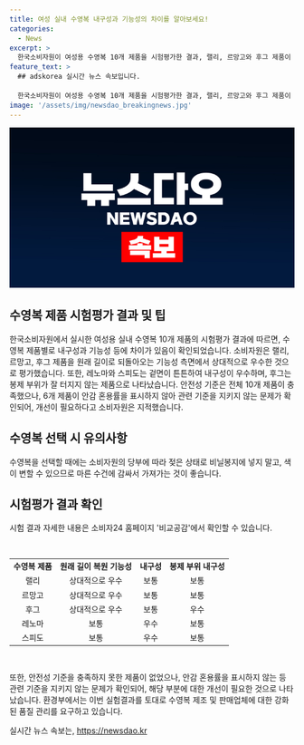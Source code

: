 ```yaml
---
title: 여성 실내 수영복 내구성과 기능성의 차이를 알아보세요!
categories:
  - News
excerpt: >
  한국소비자원이 여성용 수영복 10개 제품을 시험평가한 결과, 랠리, 르망고와 후그 제품이 수영복을 늘렸을 때 원래 길이로 돌아오는 기능성에서 우수했으며, 레노마과 스피도는 겉면이 튼튼해 내구성이 좋았다. 안전성 기준은 모두 충족했으나, 6개 제품은 안감 혼용률을 표시하지 않아 개선 요구되었다. 소비자원은 수영복을 젖은 상태로 비닐봉지에 넣으면 색이 변할 수 있으니 마른 수건에 감싸 집으로 가져가라고 당부했다. (자세한 정보는 소비자24 홈페이지 비교공감에서 확인 가능)
feature_text: >
  ## adskorea 실시간 뉴스 속보입니다.

  한국소비자원이 여성용 수영복 10개 제품을 시험평가한 결과, 랠리, 르망고와 후그 제품이 수영복을 늘렸을 때 원래 길이로 돌아오는 기능성에서 우수했으며, 레노마과 스피도는 겉면이 튼튼해 내구성이 좋았다. 안전성 기준은 모두 충족했으나, 6개 제품은 안감 혼용률을 표시하지 않아 개선 요구되었다. 소비자원은 수영복을 젖은 상태로 비닐봉지에 넣으면 색이 변할 수 있으니 마른 수건에 감싸 집으로 가져가라고 당부했다. (자세한 정보는 소비자24 홈페이지 비교공감에서 확인 가능)
image: '/assets/img/newsdao_breakingnews.jpg'
---
```


<p><img src="/assets/img/newsdao_breakingnews.jpg" alt="adskorea 속보" /></p>

<h2 data-ke-size="size26">수영복 제품 시험평가 결과 및 팁</h2>

<p>한국소비자원에서 실시한 여성용 실내 수영복 10개 제품의 시험평가 결과에 따르면, 수영복 제품별로 내구성과 기능성 등에 차이가 있음이 확인되었습니다. 소비자원은 랠리, 르망고, 후그 제품을 원래 길이로 되돌아오는 기능성 측면에서 상대적으로 우수한 것으로 평가했습니다. 또한, 레노마와 스피도는 겉면이 튼튼하여 내구성이 우수하며, 후그는 봉제 부위가 잘 터지지 않는 제품으로 나타났습니다. 안전성 기준은 전체 10개 제품이 충족했으나, 6개 제품이 안감 혼용률을 표시하지 않아 관련 기준을 지키지 않는 문제가 확인되어, 개선이 필요하다고 소비자원은 지적했습니다.</p>

<h2 data-ke-size="size24">수영복 선택 시 유의사항</h2>

<p>수영복을 선택할 때에는 소비자원의 당부에 따라 젖은 상태로 비닐봉지에 넣지 말고, 색이 변할 수 있으므로 마른 수건에 감싸서 가져가는 것이 좋습니다.</p>

<h2 data-ke-size="size24">시험평가 결과 확인</h2>

<p>시험 결과 자세한 내용은 소비자24 홈페이지 '비교공감'에서 확인할 수 있습니다.</p>

<p data-ke-size="size16">&nbsp;</p>

<table>
   <tbody>
      <tr>
         <td style="text-align: center; height: 17px;"><b>수영복 제품</b></td>
         <td style="text-align: center; height: 17px;"><b>원래 길이 복원 기능성</b></td>
         <td style="text-align: center; height: 17px;"><b>내구성</b></td>
         <td style="text-align: center; height: 17px;"><b>봉제 부위 내구성</b></td>
      </tr>
      <tr>
         <td style="text-align: center; height: 17px;">랠리</td>
         <td style="text-align: center; height: 17px;">상대적으로 우수</td>
         <td style="text-align: center; height: 17px;">보통</td>
         <td style="text-align: center; height: 17px;">보통</td>
      </tr>
      <tr>
         <td style="text-align: center; height: 17px;">르망고</td>
         <td style="text-align: center; height: 17px;">상대적으로 우수</td>
         <td style="text-align: center; height: 17px;">보통</td>
         <td style="text-align: center; height: 17px;">보통</td>
      </tr>
      <tr>
         <td style="text-align: center; height: 17px;">후그</td>
         <td style="text-align: center; height: 17px;">상대적으로 우수</td>
         <td style="text-align: center; height: 17px;">보통</td>
         <td style="text-align: center; height: 17px;">우수</td>
      </tr>
      <tr>
         <td style="text-align: center; height: 17px;">레노마</td>
         <td style="text-align: center; height: 17px;">보통</td>
         <td style="text-align: center; height: 17px;">우수</td>
         <td style="text-align: center; height: 17px;">보통</td>
      </tr>
      <tr>
         <td style="text-align: center; height: 17px;">스피도</td>
         <td style="text-align: center; height: 17px;">보통</td>
         <td style="text-align: center; height: 17px;">우수</td>
         <td style="text-align: center; height: 17px;">보통</td>
      </tr>
   </tbody>
</table>

<p data-ke-size="size16">&nbsp;</p>

<p>또한, 안전성 기준을 충족하지 못한 제품이 없었으나, 안감 혼용률을 표시하지 않는 등 관련 기준을 지키지 않는 문제가 확인되어, 해당 부분에 대한 개선이 필요한 것으로 나타났습니다.
환경부에서는 이번 실험결과를 토대로 수영복 제조 및 판매업체에 대한 강화된 품질 관리를 요구하고 있습니다.</p>
실시간 뉴스 속보는, <a href="https://newsdao.kr" rel="dofollow">https://newsdao.kr</a>


